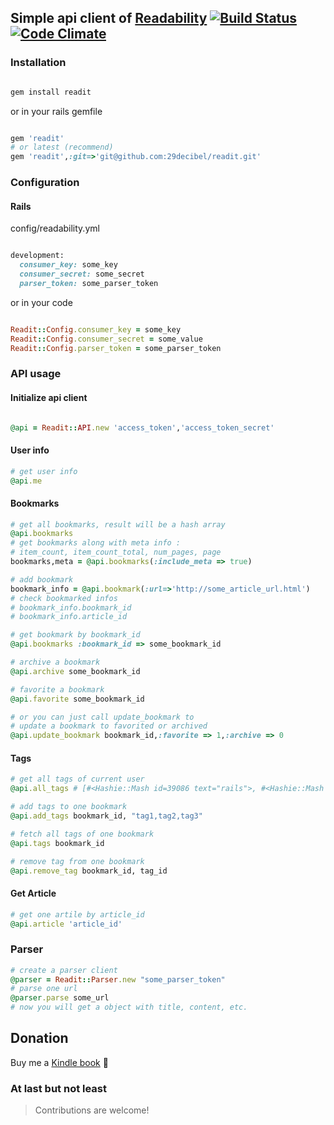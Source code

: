 ## Simple api client of [Readability](http://readability.com) [![Build Status](https://travis-ci.org/29decibel/readit.png)](https://travis-ci.org/29decibel/readit)  [![Code Climate](https://codeclimate.com/github/29decibel/readit.png)](https://codeclimate.com/github/29decibel/readit)

### Installation
```ruby

gem install readit
```
or in your rails gemfile

``` ruby

gem 'readit'
# or latest (recommend)
gem 'readit',:git=>'git@github.com:29decibel/readit.git'
```

### Configuration
#### Rails
config/readability.yml

``` ruby

development:
  consumer_key: some_key
  consumer_secret: some_secret
  parser_token: some_parser_token
```

or in your code

``` ruby

Readit::Config.consumer_key = some_key
Readit::Config.consumer_secret = some_value
Readit::Config.parser_token = some_parser_token
```

### API usage

#### Initialize api client
``` ruby

@api = Readit::API.new 'access_token','access_token_secret'
```

#### User info
```ruby
# get user info
@api.me
```

#### Bookmarks
```ruby
# get all bookmarks, result will be a hash array
@api.bookmarks
# get bookmarks along with meta info :
# item_count, item_count_total, num_pages, page
bookmarks,meta = @api.bookmarks(:include_meta => true)

# add bookmark
bookmark_info = @api.bookmark(:url=>'http://some_article_url.html')
# check bookmarked infos
# bookmark_info.bookmark_id
# bookmark_info.article_id

# get bookmark by bookmark_id
@api.bookmarks :bookmark_id => some_bookmark_id

# archive a bookmark
@api.archive some_bookmark_id

# favorite a bookmark
@api.favorite some_bookmark_id

# or you can just call update_bookmark to
# update a bookmark to favorited or archived
@api.update_bookmark bookmark_id,:favorite => 1,:archive => 0
```

#### Tags
```ruby
# get all tags of current user
@api.all_tags # [#<Hashie::Mash id=39086 text="rails">, #<Hashie::Mash id=39085 text="ruby">, #<Hashie::Mash id=39087 text="tag3">]

# add tags to one bookmark
@api.add_tags bookmark_id, "tag1,tag2,tag3"

# fetch all tags of one bookmark
@api.tags bookmark_id

# remove tag from one bookmark
@api.remove_tag bookmark_id, tag_id
```

#### Get Article
```ruby
# get one artile by article_id
@api.article 'article_id'

```

### Parser
```ruby
# create a parser client
@parser = Readit::Parser.new "some_parser_token"
# parse one url
@parser.parse some_url
# now you will get a object with title, content, etc.
```

## Donation
Buy me a [Kindle book](https://amzn.com/w/27RM84VK3GHRL) :book:

### At last but not least
>Contributions are welcome!

